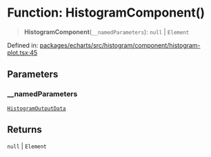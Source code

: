 # Function: HistogramComponent()

> **HistogramComponent**(`__namedParameters`): `null` \| `Element`

Defined in: [packages/echarts/src/histogram/component/histogram-plot.tsx:45](https://github.com/GeoDaCenter/openassistant/blob/0c688d870b87d67f5ae44bc9413af48292a3320a/packages/echarts/src/histogram/component/histogram-plot.tsx#L45)

## Parameters

### \_\_namedParameters

[`HistogramOutputData`](../type-aliases/HistogramOutputData.md)

## Returns

`null` \| `Element`
